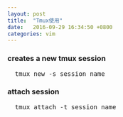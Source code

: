 ```yaml
---
layout: post
title:  "Tmux使用"
date:   2016-09-29 16:34:50 +0800
categories: vim
---
```


### creates a new tmux session
<pre>
  tmux new -s session_name
</pre>

### attach session
<pre>
  tmux attach -t session_name
</pre>
